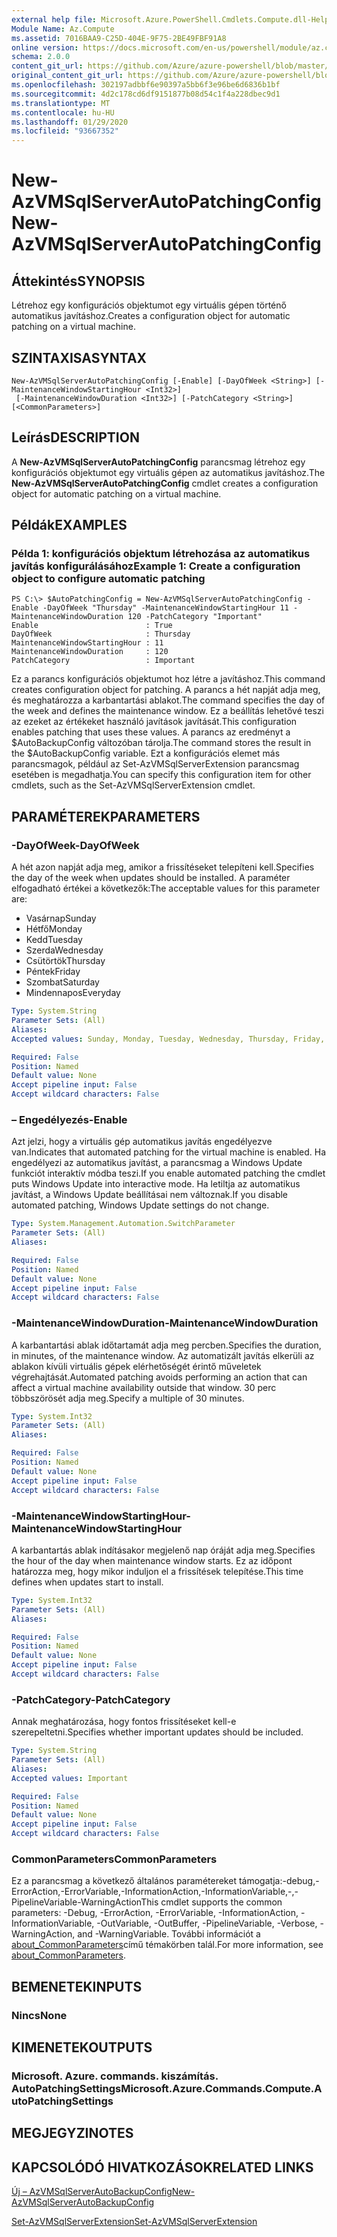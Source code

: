```yaml
---
external help file: Microsoft.Azure.PowerShell.Cmdlets.Compute.dll-Help.xml
Module Name: Az.Compute
ms.assetid: 7016BAA9-C25D-404E-9F75-2BE49FBF91A8
online version: https://docs.microsoft.com/en-us/powershell/module/az.compute/new-azvmsqlserverautopatchingconfig
schema: 2.0.0
content_git_url: https://github.com/Azure/azure-powershell/blob/master/src/Compute/Compute/help/New-AzVMSqlServerAutoPatchingConfig.md
original_content_git_url: https://github.com/Azure/azure-powershell/blob/master/src/Compute/Compute/help/New-AzVMSqlServerAutoPatchingConfig.md
ms.openlocfilehash: 302197adbbf6e90397a5bb6f3e96be6d6836b1bf
ms.sourcegitcommit: 4d2c178cd6df9151877b08d54c1f4a228dbec9d1
ms.translationtype: MT
ms.contentlocale: hu-HU
ms.lasthandoff: 01/29/2020
ms.locfileid: "93667352"
---
```

# <span data-ttu-id="8dd55-101">New-AzVMSqlServerAutoPatchingConfig</span><span class="sxs-lookup"><span data-stu-id="8dd55-101">New-AzVMSqlServerAutoPatchingConfig</span></span>

## <span data-ttu-id="8dd55-102">Áttekintés</span><span class="sxs-lookup"><span data-stu-id="8dd55-102">SYNOPSIS</span></span>
<span data-ttu-id="8dd55-103">Létrehoz egy konfigurációs objektumot egy virtuális gépen történő automatikus javításhoz.</span><span class="sxs-lookup"><span data-stu-id="8dd55-103">Creates a configuration object for automatic patching on a virtual machine.</span></span>

## <span data-ttu-id="8dd55-104">SZINTAXISA</span><span class="sxs-lookup"><span data-stu-id="8dd55-104">SYNTAX</span></span>

```
New-AzVMSqlServerAutoPatchingConfig [-Enable] [-DayOfWeek <String>] [-MaintenanceWindowStartingHour <Int32>]
 [-MaintenanceWindowDuration <Int32>] [-PatchCategory <String>] [<CommonParameters>]
```

## <span data-ttu-id="8dd55-105">Leírás</span><span class="sxs-lookup"><span data-stu-id="8dd55-105">DESCRIPTION</span></span>
<span data-ttu-id="8dd55-106">A **New-AzVMSqlServerAutoPatchingConfig** parancsmag létrehoz egy konfigurációs objektumot egy virtuális gépen az automatikus javításhoz.</span><span class="sxs-lookup"><span data-stu-id="8dd55-106">The **New-AzVMSqlServerAutoPatchingConfig** cmdlet creates a configuration object for automatic patching on a virtual machine.</span></span>

## <span data-ttu-id="8dd55-107">Példák</span><span class="sxs-lookup"><span data-stu-id="8dd55-107">EXAMPLES</span></span>

### <span data-ttu-id="8dd55-108">Példa 1: konfigurációs objektum létrehozása az automatikus javítás konfigurálásához</span><span class="sxs-lookup"><span data-stu-id="8dd55-108">Example 1: Create a configuration object to configure automatic patching</span></span>
```
PS C:\> $AutoPatchingConfig = New-AzVMSqlServerAutoPatchingConfig -Enable -DayOfWeek "Thursday" -MaintenanceWindowStartingHour 11 -MaintenanceWindowDuration 120 -PatchCategory "Important"
Enable                        : True
DayOfWeek                     : Thursday
MaintenanceWindowStartingHour : 11
MaintenanceWindowDuration     : 120
PatchCategory                 : Important
```

<span data-ttu-id="8dd55-109">Ez a parancs konfigurációs objektumot hoz létre a javításhoz.</span><span class="sxs-lookup"><span data-stu-id="8dd55-109">This command creates configuration object for patching.</span></span>
<span data-ttu-id="8dd55-110">A parancs a hét napját adja meg, és meghatározza a karbantartási ablakot.</span><span class="sxs-lookup"><span data-stu-id="8dd55-110">The command specifies the day of the week and defines the maintenance window.</span></span>
<span data-ttu-id="8dd55-111">Ez a beállítás lehetővé teszi az ezeket az értékeket használó javítások javítását.</span><span class="sxs-lookup"><span data-stu-id="8dd55-111">This configuration enables patching that uses these values.</span></span>
<span data-ttu-id="8dd55-112">A parancs az eredményt a $AutoBackupConfig változóban tárolja.</span><span class="sxs-lookup"><span data-stu-id="8dd55-112">The command stores the result in the $AutoBackupConfig variable.</span></span>
<span data-ttu-id="8dd55-113">Ezt a konfigurációs elemet más parancsmagok, például az Set-AzVMSqlServerExtension parancsmag esetében is megadhatja.</span><span class="sxs-lookup"><span data-stu-id="8dd55-113">You can specify this configuration item for other cmdlets, such as the Set-AzVMSqlServerExtension cmdlet.</span></span>

## <span data-ttu-id="8dd55-114">PARAMÉTEREK</span><span class="sxs-lookup"><span data-stu-id="8dd55-114">PARAMETERS</span></span>

### <span data-ttu-id="8dd55-115">-DayOfWeek</span><span class="sxs-lookup"><span data-stu-id="8dd55-115">-DayOfWeek</span></span>
<span data-ttu-id="8dd55-116">A hét azon napját adja meg, amikor a frissítéseket telepíteni kell.</span><span class="sxs-lookup"><span data-stu-id="8dd55-116">Specifies the day of the week when updates should be installed.</span></span>
<span data-ttu-id="8dd55-117">A paraméter elfogadható értékei a következők:</span><span class="sxs-lookup"><span data-stu-id="8dd55-117">The acceptable values for this parameter are:</span></span>
- <span data-ttu-id="8dd55-118">Vasárnap</span><span class="sxs-lookup"><span data-stu-id="8dd55-118">Sunday</span></span>
- <span data-ttu-id="8dd55-119">Hétfő</span><span class="sxs-lookup"><span data-stu-id="8dd55-119">Monday</span></span>
- <span data-ttu-id="8dd55-120">Kedd</span><span class="sxs-lookup"><span data-stu-id="8dd55-120">Tuesday</span></span>
- <span data-ttu-id="8dd55-121">Szerda</span><span class="sxs-lookup"><span data-stu-id="8dd55-121">Wednesday</span></span>
- <span data-ttu-id="8dd55-122">Csütörtök</span><span class="sxs-lookup"><span data-stu-id="8dd55-122">Thursday</span></span>
- <span data-ttu-id="8dd55-123">Péntek</span><span class="sxs-lookup"><span data-stu-id="8dd55-123">Friday</span></span>
- <span data-ttu-id="8dd55-124">Szombat</span><span class="sxs-lookup"><span data-stu-id="8dd55-124">Saturday</span></span>
- <span data-ttu-id="8dd55-125">Mindennapos</span><span class="sxs-lookup"><span data-stu-id="8dd55-125">Everyday</span></span>

```yaml
Type: System.String
Parameter Sets: (All)
Aliases:
Accepted values: Sunday, Monday, Tuesday, Wednesday, Thursday, Friday, Saturday, Everyday

Required: False
Position: Named
Default value: None
Accept pipeline input: False
Accept wildcard characters: False
```

### <span data-ttu-id="8dd55-126">– Engedélyezés</span><span class="sxs-lookup"><span data-stu-id="8dd55-126">-Enable</span></span>
<span data-ttu-id="8dd55-127">Azt jelzi, hogy a virtuális gép automatikus javítás engedélyezve van.</span><span class="sxs-lookup"><span data-stu-id="8dd55-127">Indicates that automated patching for the virtual machine is enabled.</span></span>
<span data-ttu-id="8dd55-128">Ha engedélyezi az automatikus javítást, a parancsmag a Windows Update funkciót interaktív módba teszi.</span><span class="sxs-lookup"><span data-stu-id="8dd55-128">If you enable automated patching the cmdlet puts Windows Update into interactive mode.</span></span>
<span data-ttu-id="8dd55-129">Ha letiltja az automatikus javítást, a Windows Update beállításai nem változnak.</span><span class="sxs-lookup"><span data-stu-id="8dd55-129">If you disable automated patching, Windows Update settings do not change.</span></span>

```yaml
Type: System.Management.Automation.SwitchParameter
Parameter Sets: (All)
Aliases:

Required: False
Position: Named
Default value: None
Accept pipeline input: False
Accept wildcard characters: False
```

### <span data-ttu-id="8dd55-130">-MaintenanceWindowDuration</span><span class="sxs-lookup"><span data-stu-id="8dd55-130">-MaintenanceWindowDuration</span></span>
<span data-ttu-id="8dd55-131">A karbantartási ablak időtartamát adja meg percben.</span><span class="sxs-lookup"><span data-stu-id="8dd55-131">Specifies the duration, in minutes, of the maintenance window.</span></span>
<span data-ttu-id="8dd55-132">Az automatizált javítás elkerüli az ablakon kívüli virtuális gépek elérhetőségét érintő műveletek végrehajtását.</span><span class="sxs-lookup"><span data-stu-id="8dd55-132">Automated patching avoids performing an action that can affect a virtual machine availability outside that window.</span></span>
<span data-ttu-id="8dd55-133">30 perc többszörösét adja meg.</span><span class="sxs-lookup"><span data-stu-id="8dd55-133">Specify a multiple of 30 minutes.</span></span>

```yaml
Type: System.Int32
Parameter Sets: (All)
Aliases:

Required: False
Position: Named
Default value: None
Accept pipeline input: False
Accept wildcard characters: False
```

### <span data-ttu-id="8dd55-134">-MaintenanceWindowStartingHour</span><span class="sxs-lookup"><span data-stu-id="8dd55-134">-MaintenanceWindowStartingHour</span></span>
<span data-ttu-id="8dd55-135">A karbantartás ablak indításakor megjelenő nap óráját adja meg.</span><span class="sxs-lookup"><span data-stu-id="8dd55-135">Specifies the hour of the day when maintenance window starts.</span></span>
<span data-ttu-id="8dd55-136">Ez az időpont határozza meg, hogy mikor induljon el a frissítések telepítése.</span><span class="sxs-lookup"><span data-stu-id="8dd55-136">This time defines when updates start to install.</span></span>

```yaml
Type: System.Int32
Parameter Sets: (All)
Aliases:

Required: False
Position: Named
Default value: None
Accept pipeline input: False
Accept wildcard characters: False
```

### <span data-ttu-id="8dd55-137">-PatchCategory</span><span class="sxs-lookup"><span data-stu-id="8dd55-137">-PatchCategory</span></span>
<span data-ttu-id="8dd55-138">Annak meghatározása, hogy fontos frissítéseket kell-e szerepeltetni.</span><span class="sxs-lookup"><span data-stu-id="8dd55-138">Specifies whether important updates should be included.</span></span>

```yaml
Type: System.String
Parameter Sets: (All)
Aliases:
Accepted values: Important

Required: False
Position: Named
Default value: None
Accept pipeline input: False
Accept wildcard characters: False
```

### <span data-ttu-id="8dd55-139">CommonParameters</span><span class="sxs-lookup"><span data-stu-id="8dd55-139">CommonParameters</span></span>
<span data-ttu-id="8dd55-140">Ez a parancsmag a következő általános paramétereket támogatja:-debug,-ErrorAction,-ErrorVariable,-InformationAction,-InformationVariable,-,-PipelineVariable-WarningAction</span><span class="sxs-lookup"><span data-stu-id="8dd55-140">This cmdlet supports the common parameters: -Debug, -ErrorAction, -ErrorVariable, -InformationAction, -InformationVariable, -OutVariable, -OutBuffer, -PipelineVariable, -Verbose, -WarningAction, and -WarningVariable.</span></span> <span data-ttu-id="8dd55-141">További információt a [about_CommonParameters](https://go.microsoft.com/fwlink/?LinkID=113216)című témakörben talál.</span><span class="sxs-lookup"><span data-stu-id="8dd55-141">For more information, see [about_CommonParameters](https://go.microsoft.com/fwlink/?LinkID=113216).</span></span>

## <span data-ttu-id="8dd55-142">BEMENETEK</span><span class="sxs-lookup"><span data-stu-id="8dd55-142">INPUTS</span></span>

### <span data-ttu-id="8dd55-143">Nincs</span><span class="sxs-lookup"><span data-stu-id="8dd55-143">None</span></span>

## <span data-ttu-id="8dd55-144">KIMENETEK</span><span class="sxs-lookup"><span data-stu-id="8dd55-144">OUTPUTS</span></span>

### <span data-ttu-id="8dd55-145">Microsoft. Azure. commands. kiszámítás. AutoPatchingSettings</span><span class="sxs-lookup"><span data-stu-id="8dd55-145">Microsoft.Azure.Commands.Compute.AutoPatchingSettings</span></span>

## <span data-ttu-id="8dd55-146">MEGJEGYZI</span><span class="sxs-lookup"><span data-stu-id="8dd55-146">NOTES</span></span>

## <span data-ttu-id="8dd55-147">KAPCSOLÓDÓ HIVATKOZÁSOK</span><span class="sxs-lookup"><span data-stu-id="8dd55-147">RELATED LINKS</span></span>

[<span data-ttu-id="8dd55-148">Új – AzVMSqlServerAutoBackupConfig</span><span class="sxs-lookup"><span data-stu-id="8dd55-148">New-AzVMSqlServerAutoBackupConfig</span></span>](./New-AzVMSqlServerAutoBackupConfig.md)

[<span data-ttu-id="8dd55-149">Set-AzVMSqlServerExtension</span><span class="sxs-lookup"><span data-stu-id="8dd55-149">Set-AzVMSqlServerExtension</span></span>](./Set-AzVMSqlServerExtension.md)


